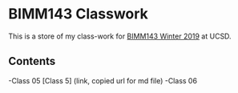# BIMM143 Classwork

This is a store of my class-work for [BIMM143 Winter 2019](https://bioboot.github.io/bimm143_W19/) at UCSD.

## Contents

-Class 05 [Class 5] (link, copied url for md file)
-Class 06 
